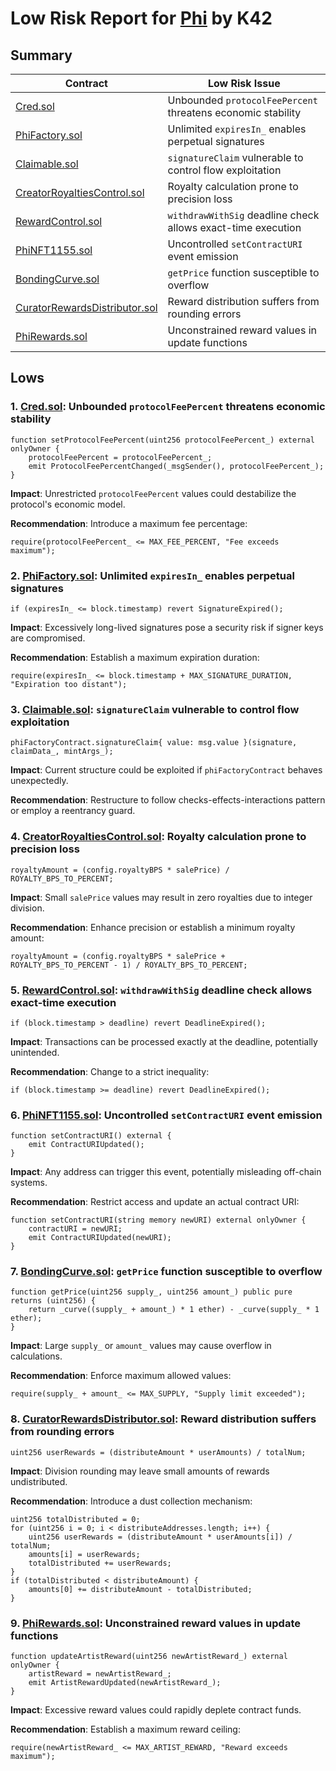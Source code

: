 # Low Risk Report for [Phi](https://github.com/code-423n4/2024-08-phi/tree/main) by K42

## Summary

| Contract | Low Risk Issue |
|----------|----------------|
| [Cred.sol](https://github.com/code-423n4/2024-08-phi/blob/main/src/Cred.sol) | Unbounded `protocolFeePercent` threatens economic stability |
| [PhiFactory.sol](https://github.com/code-423n4/2024-08-phi/blob/main/src/PhiFactory.sol) | Unlimited `expiresIn_` enables perpetual signatures |
| [Claimable.sol](https://github.com/code-423n4/2024-08-phi/blob/main/src/abstract/Claimable.sol) | `signatureClaim` vulnerable to control flow exploitation |
| [CreatorRoyaltiesControl.sol](https://github.com/code-423n4/2024-08-phi/blob/main/src/abstract/CreatorRoyaltiesControl.sol) | Royalty calculation prone to precision loss |
| [RewardControl.sol](https://github.com/code-423n4/2024-08-phi/blob/main/src/abstract/RewardControl.sol) | `withdrawWithSig` deadline check allows exact-time execution |
| [PhiNFT1155.sol](https://github.com/code-423n4/2024-08-phi/blob/main/src/art/PhiNFT1155.sol) | Uncontrolled `setContractURI` event emission |
| [BondingCurve.sol](https://github.com/code-423n4/2024-08-phi/blob/main/src/curve/BondingCurve.sol) | `getPrice` function susceptible to overflow |
| [CuratorRewardsDistributor.sol](https://github.com/code-423n4/2024-08-phi/blob/main/src/reward/CuratorRewardsDistributor.sol) | Reward distribution suffers from rounding errors |
| [PhiRewards.sol](https://github.com/code-423n4/2024-08-phi/blob/main/src/reward/PhiRewards.sol) | Unconstrained reward values in update functions |

## Lows 

### 1. [Cred.sol](https://github.com/code-423n4/2024-08-phi/blob/main/src/Cred.sol): Unbounded `protocolFeePercent` threatens economic stability

```solidity
function setProtocolFeePercent(uint256 protocolFeePercent_) external onlyOwner {
    protocolFeePercent = protocolFeePercent_;
    emit ProtocolFeePercentChanged(_msgSender(), protocolFeePercent_);
}
```

**Impact**: Unrestricted `protocolFeePercent` values could destabilize the protocol's economic model.

**Recommendation**: Introduce a maximum fee percentage:
```solidity
require(protocolFeePercent_ <= MAX_FEE_PERCENT, "Fee exceeds maximum");
```

### 2. [PhiFactory.sol](https://github.com/code-423n4/2024-08-phi/blob/main/src/PhiFactory.sol): Unlimited `expiresIn_` enables perpetual signatures

```solidity
if (expiresIn_ <= block.timestamp) revert SignatureExpired();
```

**Impact**: Excessively long-lived signatures pose a security risk if signer keys are compromised.

**Recommendation**: Establish a maximum expiration duration:
```solidity
require(expiresIn_ <= block.timestamp + MAX_SIGNATURE_DURATION, "Expiration too distant");
```

### 3. [Claimable.sol](https://github.com/code-423n4/2024-08-phi/blob/main/src/abstract/Claimable.sol): `signatureClaim` vulnerable to control flow exploitation

```solidity
phiFactoryContract.signatureClaim{ value: msg.value }(signature, claimData_, mintArgs_);
```

**Impact**: Current structure could be exploited if `phiFactoryContract` behaves unexpectedly.

**Recommendation**: Restructure to follow checks-effects-interactions pattern or employ a reentrancy guard.

### 4. [CreatorRoyaltiesControl.sol](https://github.com/code-423n4/2024-08-phi/blob/main/src/abstract/CreatorRoyaltiesControl.sol): Royalty calculation prone to precision loss

```solidity
royaltyAmount = (config.royaltyBPS * salePrice) / ROYALTY_BPS_TO_PERCENT;
```

**Impact**: Small `salePrice` values may result in zero royalties due to integer division.

**Recommendation**: Enhance precision or establish a minimum royalty amount:
```solidity
royaltyAmount = (config.royaltyBPS * salePrice + ROYALTY_BPS_TO_PERCENT - 1) / ROYALTY_BPS_TO_PERCENT;
```

### 5. [RewardControl.sol](https://github.com/code-423n4/2024-08-phi/blob/main/src/abstract/RewardControl.sol): `withdrawWithSig` deadline check allows exact-time execution

```solidity
if (block.timestamp > deadline) revert DeadlineExpired();
```

**Impact**: Transactions can be processed exactly at the deadline, potentially unintended.

**Recommendation**: Change to a strict inequality:
```solidity
if (block.timestamp >= deadline) revert DeadlineExpired();
```

### 6. [PhiNFT1155.sol](https://github.com/code-423n4/2024-08-phi/blob/main/src/art/PhiNFT1155.sol): Uncontrolled `setContractURI` event emission

```solidity
function setContractURI() external {
    emit ContractURIUpdated();
}
```

**Impact**: Any address can trigger this event, potentially misleading off-chain systems.

**Recommendation**: Restrict access and update an actual contract URI:
```solidity
function setContractURI(string memory newURI) external onlyOwner {
    contractURI = newURI;
    emit ContractURIUpdated(newURI);
}
```

### 7. [BondingCurve.sol](https://github.com/code-423n4/2024-08-phi/blob/main/src/curve/BondingCurve.sol): `getPrice` function susceptible to overflow

```solidity
function getPrice(uint256 supply_, uint256 amount_) public pure returns (uint256) {
    return _curve((supply_ + amount_) * 1 ether) - _curve(supply_ * 1 ether);
}
```

**Impact**: Large `supply_` or `amount_` values may cause overflow in calculations.

**Recommendation**: Enforce maximum allowed values:
```solidity
require(supply_ + amount_ <= MAX_SUPPLY, "Supply limit exceeded");
```

### 8. [CuratorRewardsDistributor.sol](https://github.com/code-423n4/2024-08-phi/blob/main/src/reward/CuratorRewardsDistributor.sol): Reward distribution suffers from rounding errors

```solidity
uint256 userRewards = (distributeAmount * userAmounts) / totalNum;
```

**Impact**: Division rounding may leave small amounts of rewards undistributed.

**Recommendation**: Introduce a dust collection mechanism:
```solidity
uint256 totalDistributed = 0;
for (uint256 i = 0; i < distributeAddresses.length; i++) {
    uint256 userRewards = (distributeAmount * userAmounts[i]) / totalNum;
    amounts[i] = userRewards;
    totalDistributed += userRewards;
}
if (totalDistributed < distributeAmount) {
    amounts[0] += distributeAmount - totalDistributed;
}
```

### 9. [PhiRewards.sol](https://github.com/code-423n4/2024-08-phi/blob/main/src/reward/PhiRewards.sol): Unconstrained reward values in update functions

```solidity
function updateArtistReward(uint256 newArtistReward_) external onlyOwner {
    artistReward = newArtistReward_;
    emit ArtistRewardUpdated(newArtistReward_);
}
```

**Impact**: Excessive reward values could rapidly deplete contract funds.

**Recommendation**: Establish a maximum reward ceiling:
```solidity
require(newArtistReward_ <= MAX_ARTIST_REWARD, "Reward exceeds maximum");
```
